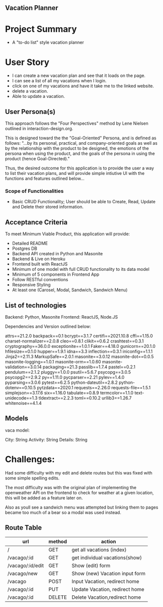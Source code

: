 ## Vacation  Planner

# Project Summary
- A "to-do list" style vacation planner


# User Story
- I can create a new vacation plan and see that it loads on the page. 
- I can see a list of all my vacations when I login.
- click on one of my vacations and have it take me to the linked website.
- delete a vacation. 
- Able to update a vacation. 

## User Persona(s)
 This approach follows the "Four Perspectives" method by Lene Nielsen outlined in interaction-design.org.

 This is designed toward the the "Goal-Oriented" Persona, and is defined as follows: "...by its personal, practical, and company-oriented goals as well as by the relationship with the product to be designed, the emotions of the persona when using the product, and the goals of the persona in using the product (hence Goal-Directed)." 

Thus, the desired outcome for this application is to provide the user a way to list their vacation plans, and will provide simple intiutive UI with the functions and features outlined below...

### Scope of Functionalities
- Basic CRUD Functionality; User should be able to Create, Read, Update and Delete their stored information.


## Acceptance Criteria
To meet Minimum Viable Product, this application will provide: 
- Detailed README
- Postgres DB
- Backend API created in Python and Masonite
- Backend & Live on Heroku
- Frontend built with ReactJS
- Minimum of one model with full CRUD functionality to its data model
- Minimum of 5 components in Frontend App
- Follow RESTful conventions 
- Responsive Styling
- At least one (Carosel, Modal, Sandwich, Sandwich Menu)


## List of technologies
Backend: Python, Masonite
Frontend: ReactJS, Node.JS

Dependencies and Version outlined below:

attrs==21.2.0
backpack==0.1
bcrypt==3.1.7
certifi==2021.10.8
cffi==1.15.0
charset-normalizer==2.0.8
cleo==0.8.1
clikit==0.6.2
crashtest==0.3.1
cryptography==36.0.0
exceptionite==1.0.1
Faker==4.18.0
gunicorn==20.1.0
hfilesize==0.1.0
hupper==1.9.1
idna==3.3
inflection==0.3.1
iniconfig==1.1.1
Jinja2==2.11.3
MarkupSafe==2.0.1
masonite==3.0.12
masonite-dot==0.0.5
masonite-logging==1.0.1
masonite-orm==1.0.60
masonite-validation==3.0.14
packaging==21.3
passlib==1.7.4
pastel==0.2.1
pendulum==2.1.2
pluggy==1.0.0
psutil==5.6.7
psycopg==3.0.5
psycopg2==2.9.2
py==1.11.0
pycparser==2.21
pylev==1.4.0
pyparsing==3.0.6
pytest==6.2.5
python-dateutil==2.8.2
python-dotenv==0.10.5
pytzdata==2020.1
requests==2.26.0
requests-file==1.5.1
simplejson==3.17.6
six==1.16.0
tabulate==0.8.9
termcolor==1.1.0
text-unidecode==1.3
tldextract==2.2.3
toml==0.10.2
urllib3==1.26.7
whitenoise==4.1.4


## Models

vaca model:

City: String
Activity: String
Details: String

# Challenges: 
Had some difficulty with my edit and delete routes but this was fixed with some simple spelling edits.

The most difficulty was with the original plan of implementing the openweather API on the frontend to check for weather at a given location, this will be added as a feature later on.

Also as youll see a sandwich menu was attempted but linking them to pages became too much of a bear so a modal was used instead.



## Route Table

| url | method | action |
|-----|--------|--------|
|/ | GET | get all vacations (index)|
|/vacago/:id | GET | get individual vacations(show)| 
|/vacago/:id/edit | GET | Show (edit) form |
|/vacago/new | GET | Show (new) Vacation input form|
|/vacago | POST | Input Vacation, redirect home|
|/vacago/:id | PUT | Update Vacation, redirect home |
|/vacago/:id | DELETE |Delete Vacation,redirect home|